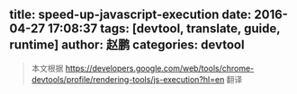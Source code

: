 title: speed-up-javascript-execution
date: 2016-04-27 17:08:37
tags: [devtool, translate, guide, runtime]
author: 赵鹏
categories: devtool
---

> 本文根据 https://developers.google.com/web/tools/chrome-devtools/profile/rendering-tools/js-execution?hl=en 翻译


